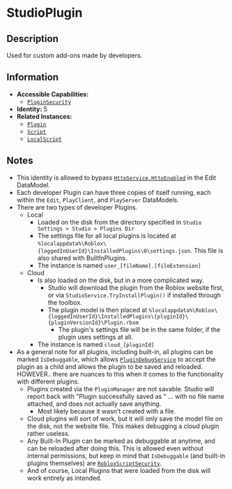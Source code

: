 # StudioPlugin

## Description
Used for custom add-ons made by developers.

## Information
- **Accessible Capabilities:**
  - [`PluginSecurity`](../Capabilities/1%20-%20PluginSecurity.md)
- **Identity:** 5
- **Related Instances:**
  - [`Plugin`](https://create.roblox.com/docs/reference/engine/classes/Plugin)
  - [`Script`](https://create.roblox.com/docs/reference/engine/classes/Script)
  - [`LocalScript`](https://create.roblox.com/docs/reference/engine/classes/LocalScript)

## Notes
- This identity is allowed to bypass [`HttpService.HttpEnabled`](https://create.roblox.com/docs/reference/engine/classes/HttpService#HttpEnabled) in the Edit DataModel.
- Each developer Plugin can have three copies of itself running, each within the `Edit`, `PlayClient`, and `PlayServer` DataModels.
- There are two types of developer Plugins.
  - Local
    - Loaded on the disk from the directory specified in `Studio Settings > Studio > Plugins Dir`
    - The settings file for all local plugins is located at `%localappdata%\Roblox\{loggedInUserId}\InstalledPlugins\0\settings.json`. This file is also shared with BuiltInPlugins.
    - The instance is named `user_[fileName].[fileExtension]`
  - Cloud
    - Is also loaded on the disk, but in a more complicated way.
      - Studio will download the plugin from the Roblox website first, or via `StudioService.TryInstallPlugin()` if installed through the toolbox.
      - The plugin model is then placed at `%localappdata%\Roblox\{loggedInUserId}\InstalledPlugins\{pluginId}\{pluginVersionId}\Plugin.rbxm`
        - The plugin's settings file will be in the same folder, if the plugin uses settings at all.
    - The instance is named `cloud_[pluginId]`
- As a general note for all plugins, including built-in, all plugins can be marked `IsDebuggable`, which allows [`PluginDebugService`](https://create.roblox.com/docs/reference/engine/classes/PluginDebugService) to accept the plugin as a child and allows the plugin to be saved and reloaded. HOWEVER.. there are nuances to this when it comes to the functionality with different plugins.
  - Plugins created via the `PluginManager` are not savable. Studio will report back with "Plugin successfully saved as " ... with no file name attached, and does not actually save anything.
    - Most likely because it wasn't created with a file.
  - Cloud plugins will sort of work, but it will only save the model file on the disk, not the website file. This makes debugging a cloud plugin rather useless. 
  - Any Built-In Plugin can be marked as debuggable at anytime, and can be reloaded after doing this. This is allowed even without internal permissions, but keep in mind that `IsDebuggable` (and built-in plugins themselves) are [`RobloxScriptSecurity`](../Capabilities/5%20-%20RobloxScriptSecurity.md).
  - And of course, Local Plugins that were loaded from the disk will work entirely as intended.
